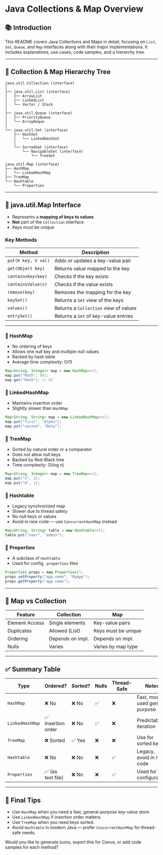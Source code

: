 # Java Collections & Map Overview

## 📚 Introduction

This README covers Java Collections and Maps in detail, focusing on `List`, `Set`, `Queue`, and `Map` interfaces along with their major implementations. It includes explanations, use cases, code samples, and a hierarchy tree.

---

## 🌳 Collection & Map Hierarchy Tree

```plaintext
java.util.Collection (interface)
│
├── java.util.List (interface)
│   ├── ArrayList
│   ├── LinkedList
│   └── Vector / Stack
│
├── java.util.Queue (interface)
│   ├── PriorityQueue
│   └── ArrayDeque
│
└── java.util.Set (interface)
    ├── HashSet
    │   └── LinkedHashSet
    │
    └── SortedSet (interface)
        └── NavigableSet (interface)
            └── TreeSet

java.util.Map (interface)
├── HashMap
│   └── LinkedHashMap
├── TreeMap
└── Hashtable
    └── Properties
```

---

## 🔹 java.util.Map Interface

* Represents a **mapping of keys to values**
* **Not** part of the `Collection` interface
* Keys must be unique

### Key Methods

| Method              | Description                           |
| ------------------- | ------------------------------------- |
| `put(K key, V val)` | Adds or updates a key-value pair      |
| `get(Object key)`   | Returns value mapped to the key       |
| `containsKey(key)`  | Checks if the key exists              |
| `containsValue(v)`  | Checks if the value exists            |
| `remove(key)`       | Removes the mapping for the key       |
| `keySet()`          | Returns a `Set` view of the keys      |
| `values()`          | Returns a `Collection` view of values |
| `entrySet()`        | Returns a `Set` of key-value entries  |

---

### 🔸 HashMap

* No ordering of keys
* Allows one null key and multiple null values
* Backed by hash table
* Average time complexity: O(1)

```java
Map<String, Integer> map = new HashMap<>();
map.put("Math", 95);
map.get("Math"); // 95
```

### 🔸 LinkedHashMap

* Maintains insertion order
* Slightly slower than `HashMap`

```java
Map<String, String> map = new LinkedHashMap<>();
map.put("first", "Alpha");
map.put("second", "Beta");
```

### 🔸 TreeMap

* Sorted by natural order or a comparator
* Does not allow null keys
* Backed by Red-Black tree
* Time complexity: O(log n)

```java
Map<String, Integer> map = new TreeMap<>();
map.put("C", 3);
map.put("A", 1);
```

### 🔸 Hashtable

* Legacy synchronized map
* Slower due to thread safety
* No null keys or values
* Avoid in new code — use `ConcurrentHashMap` instead

```java
Map<String, String> table = new Hashtable<>();
table.put("user", "admin");
```

### 🔸 Properties

* A subclass of `Hashtable`
* Used for config `.properties` files

```java
Properties props = new Properties();
props.setProperty("app.name", "MyApp");
props.getProperty("app.name");
```

---

## 🧠 Map vs Collection

| Feature        | Collection       | Map                 |
| -------------- | ---------------- | ------------------- |
| Element Access | Single elements  | Key-value pairs     |
| Duplicates     | Allowed (List)   | Keys must be unique |
| Ordering       | Depends on impl. | Depends on impl.    |
| Nulls          | Varies           | Varies by map type  |

---

## ✅ Summary Table

| Type            | Ordered?          | Sorted? | Nulls | Thread-Safe | Notes                           |
| --------------- | ----------------- | ------- | ----- | ----------- | ------------------------------- |
| `HashMap`       | ❌ No              | ❌ No    | ✅     | ❌           | Fast, most used general purpose |
| `LinkedHashMap` | ✅ Insertion order | ❌ No    | ✅     | ❌           | Predictable iteration           |
| `TreeMap`       | ❌ Sorted          | ✅ Yes   | ❌     | ❌           | Use for sorted keys             |
| `Hashtable`     | ❌ No              | ❌ No    | ❌     | ✅           | Legacy, avoid in new code       |
| `Properties`    | ✅ (as text file)  | ❌ No    | ❌     | ✅           | Used for configuration          |

---

## 📘 Final Tips

* Use `HashMap` when you need a fast, general-purpose key-value store.
* Use `LinkedHashMap` if insertion order matters.
* Use `TreeMap` when you need keys sorted.
* Avoid `Hashtable` in modern Java — prefer `ConcurrentHashMap` for thread-safe needs.

Would you like to generate icons, export this for Canva, or add code samples for each method?
